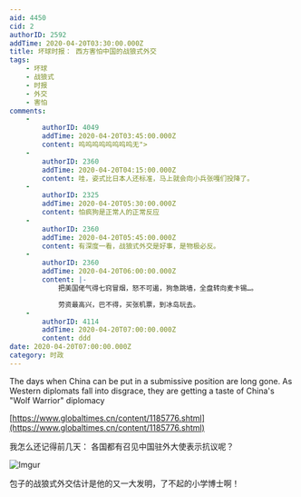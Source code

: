 ```yaml
---
aid: 4450
cid: 2
authorID: 2592
addTime: 2020-04-20T03:30:00.000Z
title: 坏球时报： 西方害怕中国的战狼式外交
tags:
    - 坏球
    - 战狼式
    - 时报
    - 外交
    - 害怕
comments:
    -
        authorID: 4049
        addTime: 2020-04-20T03:45:00.000Z
        content: 呜呜呜呜呜呜呜呜无">
    -
        authorID: 2360
        addTime: 2020-04-20T04:15:00.000Z
        content: 哇，姿式比日本人还标准，马上就会向小兵张嘎们投降了。
    -
        authorID: 2325
        addTime: 2020-04-20T05:30:00.000Z
        content: 怕疯狗是正常人的正常反应
    -
        authorID: 2360
        addTime: 2020-04-20T05:45:00.000Z
        content: 有深度一看，战狼式外交是好事，是物极必反。
    -
        authorID: 2360
        addTime: 2020-04-20T06:00:00.000Z
        content: |-
            把美国佬气得七窍冒烟，怒不可遏，狗急跳墙，全盘转向麦卡锡…。

            劳资最高兴，巴不得，买张机票，到冰岛玩去。
    -
        authorID: 4114
        addTime: 2020-04-20T07:00:00.000Z
        content: ddd
date: 2020-04-20T07:00:00.000Z
category: 时政
---
```


The days when China can be put in a submissive position are long gone. As Western diplomats fall into disgrace, they are getting a taste of China's "Wolf Warrior" diplomacy

[https://www.globaltimes.cn/content/1185776.shtml](https://www.globaltimes.cn/content/1185776.shtml)

我怎么还记得前几天： 各国都有召见中国驻外大使表示抗议呢？

![Imgur](https://i.imgur.com/Kp8JGRc.jpg)

包子的战狼式外交估计是他的又一大发明，了不起的小学博士啊！
